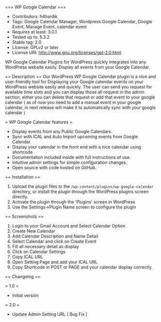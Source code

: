 === WP Google Calendar ===

* Contributors: h4hardik
* Tags: Google Calendar Manager, Wordpress Google Calendar, Google Event, Manage Event, calendar event
* Requires at least: 3.0.1
* Tested up to: 5.3.2
* Stable tag: 2.0
* License: GPLv2 or later
* License URI: http://www.gnu.org/licenses/gpl-2.0.html

WP Google Calendar Plugins for WordPress quickly integrates into any WordPress website easily. Display all events from your Google Calendar.

== Description ==
Our WordPress WP Google Calendar  plugin is a nice and user-friendly tool for Displaying your Google calendar events on your WordPress website easily and quickly. The user can send you request for available time slots and you can display those all request in the admin section. either you can delete that request or add that event to your google calendar ( as of now you need to add a manual event in your google calendar, in next release will make it to automatically sync with your google calendar )

= WP Google Calendar features =

* Display events from any Public Google Calendars.
* Sync with ICAL and Auto Import upcoming events from Google Calendar.
* Display your calendar in the front end with a nice calendar using shortcode
* Documentation included inside with full instructions of use.
* Intuitive admin settings for simple configuration changes.
* Open source with code hosted on GitHub.

== Installation ==
1. Upload the plugin files to the `/wp-content/plugins/wp-google-calendar` directory, or install the plugin through the WordPress plugins screen directly.
2. Activate the plugin through the \'Plugins\' screen in WordPress
3. Use the Settings->Plugin Name screen to configure the plugin

== Screenshots ==
1. Login to your Gmail Account and Select Calendar Option
2. Create New Calendar
3. Add Calendar Description and Name Detail
4. Select Calendar and click on Create Event
5. Fill all necessary detail as display
6. Click on Calendar Settings
7. Copy ICAL URL
8. Open Setting Page and add your ICAL URL
9. Copy Shortcode in POST or PAGE and your calendar display correctly.

== Changelog ==

= 1.0 =

* Initial version

= 2.0 =

* Update Admin Setting URL [ Bug Fix ]